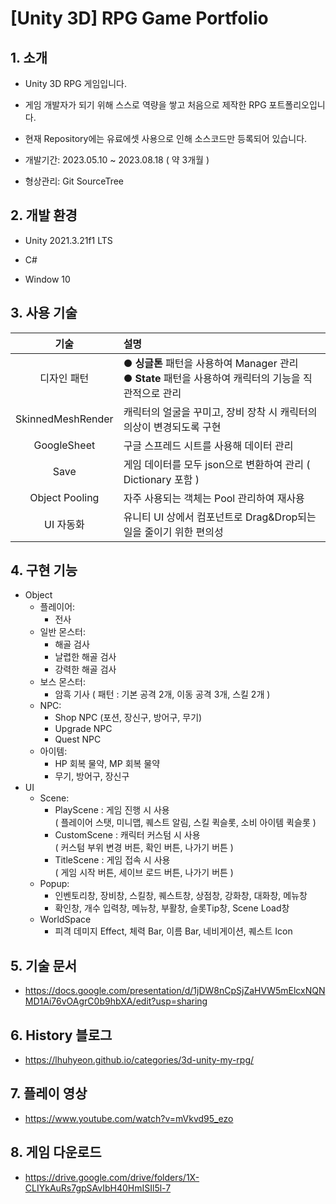 # [Unity 3D] RPG Game Portfolio
## 1. 소개
+ Unity 3D RPG 게임입니다.

+ 게임 개발자가 되기 위해 스스로 역량을 쌓고 처음으로 제작한 RPG 포트폴리오입니다.

+ 현재 Repository에는 유료에셋 사용으로 인해 소스코드만 등록되어 있습니다.

+ 개발기간: 2023.05.10 ~ 2023.08.18 ( 약 3개월 )

+ 형상관리: Git SourceTree

## 2. 개발 환경
+ Unity 2021.3.21f1 LTS

+ C#

+ Window 10

## 3. 사용 기술
| 기술 | 설명 |
|:---:|:---|
| 디자인 패턴 | ● **싱글톤** 패턴을 사용하여 Manager 관리 <br> ● **State** 패턴을 사용하여 캐릭터의 기능을 직관적으로 관리 |
| SkinnedMeshRender | 캐릭터의 얼굴을 꾸미고, 장비 장착 시 캐릭터의 의상이 변경되도록 구현 |
| GoogleSheet | 구글 스프레드 시트를 사용해 데이터 관리 |
| Save | 게임 데이터를 모두 json으로 변환하여 관리 ( Dictionary 포함 ) |
| Object Pooling | 자주 사용되는 객체는 Pool 관리하여 재사용 |
| UI 자동화 | 유니티 UI 상에서 컴포넌트로 Drag&Drop되는 일을 줄이기 위한 편의성 |

## 4. 구현 기능
+ Object
    - 플레이어:
        - 전사
    - 일반 몬스터:
        - 해골 검사
        - 날렵한 해골 검사
        - 강력한 해골 검사
    - 보스 몬스터:
        - 암흑 기사 ( 패턴 : 기본 공격 2개, 이동 공격 3개, 스킬 2개 )
    - NPC:
        - Shop NPC (포션, 장신구, 방어구, 무기)
        - Upgrade NPC
        - Quest NPC
    - 아이템:
        - HP 회복 물약, MP 회복 물약
        - 무기, 방어구, 장신구
+ UI
    - Scene:
        - PlayScene : 게임 진행 시 사용 <br>
        ( 플레이어 스탯, 미니맵, 퀘스트 알림, 스킬 퀵슬롯, 소비 아이템 퀵슬롯 )
        - CustomScene : 캐릭터 커스텀 시 사용 <br>
        ( 커스텀 부위 변경 버튼, 확인 버튼, 나가기 버튼 )
        - TitleScene : 게임 접속 시 사용 <br>
        ( 게임 시작 버튼, 세이브 로드 버튼, 나가기 버튼 )
    - Popup:
        - 인벤토리창, 장비창, 스킬창, 퀘스트창, 상점창, 강화창, 대화창, 메뉴창
        - 확인창, 개수 입력창, 메뉴창, 부활창, 슬롯Tip창, Scene Load창
    - WorldSpace
        - 피격 데미지 Effect, 체력 Bar, 이름 Bar, 네비게이션, 퀘스트 Icon

## 5. 기술 문서
+ https://docs.google.com/presentation/d/1jDW8nCpSjZaHVW5mElcxNQNMD1Ai76vOAgrC0b9hbXA/edit?usp=sharing

## 6. History 블로그
+ https://lhuhyeon.github.io/categories/3d-unity-my-rpg/

## 7. 플레이 영상
+ https://www.youtube.com/watch?v=mVkvd95_ezo

## 8. 게임 다운로드
+ https://drive.google.com/drive/folders/1X-CLIYkAuRs7gpSAvIbH40HmISIl5l-7
